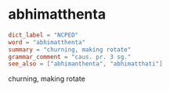 # abhimatthenta

``` toml
dict_label = "NCPED"
word = "abhimatthenta"
summary = "churning, making rotate"
grammar_comment = "caus. pr. 3 sg."
see_also = ["abhimanthenta", "abhimatthati"]
```

churning, making rotate

